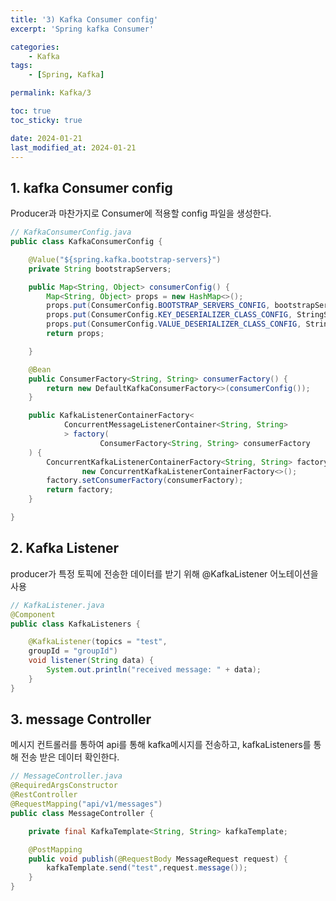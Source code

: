 ```yaml
---
title: '3) Kafka Consumer config'
excerpt: 'Spring kafka Consumer'

categories:
    - Kafka
tags:
    - [Spring, Kafka]

permalink: Kafka/3

toc: true
toc_sticky: true

date: 2024-01-21
last_modified_at: 2024-01-21
---
```


## 1. kafka Consumer config

Producer과 마찬가지로 Consumer에 적용할 config 파일을 생성한다.

```java
// KafkaConsumerConfig.java
public class KafkaConsumerConfig {

    @Value("${spring.kafka.bootstrap-servers}")
    private String bootstrapServers;

    public Map<String, Object> consumerConfig() {
        Map<String, Object> props = new HashMap<>();
        props.put(ConsumerConfig.BOOTSTRAP_SERVERS_CONFIG, bootstrapServers);
        props.put(ConsumerConfig.KEY_DESERIALIZER_CLASS_CONFIG, StringSerializer.class);
        props.put(ConsumerConfig.VALUE_DESERIALIZER_CLASS_CONFIG, StringSerializer.class);
        return props;

    }

    @Bean
    public ConsumerFactory<String, String> consumerFactory() {
        return new DefaultKafkaConsumerFactory<>(consumerConfig());
    }

    public KafkaListenerContainerFactory<
            ConcurrentMessageListenerContainer<String, String>
            > factory(
                    ConsumerFactory<String, String> consumerFactory
    ) {
        ConcurrentKafkaListenerContainerFactory<String, String> factory =
                new ConcurrentKafkaListenerContainerFactory<>();
        factory.setConsumerFactory(consumerFactory);
        return factory;
    }

}
```

## 2. Kafka Listener

producer가 특정 토픽에 전송한 데이터를 받기 위해 @KafkaListener 어노테이션을 사용

```java
// KafkaListener.java
@Component
public class KafkaListeners {

    @KafkaListener(topics = "test",
    groupId = "groupId")
    void listener(String data) {
        System.out.println("received message: " + data);
    }
}

```

## 3. message Controller

메시지 컨트롤러를 통하여 api를 통해 kafka메시지를 전송하고,
kafkaListeners를 통해 전송 받은 데이터 확인한다.

```java
// MessageController.java
@RequiredArgsConstructor
@RestController
@RequestMapping("api/v1/messages")
public class MessageController {

    private final KafkaTemplate<String, String> kafkaTemplate;

    @PostMapping
    public void publish(@RequestBody MessageRequest request) {
        kafkaTemplate.send("test",request.message());
    }
}
```

<!-- <img src="/assets/images/Kafka/1-4.png"> -->
